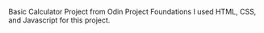 Basic Calculator Project from Odin Project Foundations
I used HTML, CSS, and Javascript for this project.